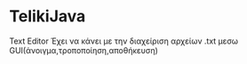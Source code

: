 # TelikiJava
Text Editor
Έχει να κάνει με την διαχείριση αρχείων .txt μεσω GUI(άνοιγμα,τροποποίηση,αποθήκευση)
